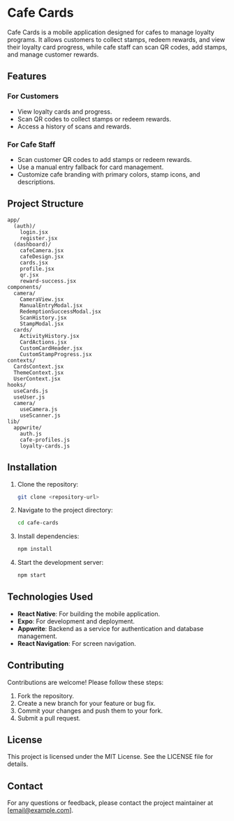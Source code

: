 # Cafe Cards

Cafe Cards is a mobile application designed for cafes to manage loyalty programs. It allows customers to collect stamps, redeem rewards, and view their loyalty card progress, while cafe staff can scan QR codes, add stamps, and manage customer rewards.

## Features

### For Customers

- View loyalty cards and progress.
- Scan QR codes to collect stamps or redeem rewards.
- Access a history of scans and rewards.

### For Cafe Staff

- Scan customer QR codes to add stamps or redeem rewards.
- Use a manual entry fallback for card management.
- Customize cafe branding with primary colors, stamp icons, and descriptions.

## Project Structure

```plaintext
app/
  (auth)/
    login.jsx
    register.jsx
  (dashboard)/
    cafeCamera.jsx
    cafeDesign.jsx
    cards.jsx
    profile.jsx
    qr.jsx
    reward-success.jsx
components/
  camera/
    CameraView.jsx
    ManualEntryModal.jsx
    RedemptionSuccessModal.jsx
    ScanHistory.jsx
    StampModal.jsx
  cards/
    ActivityHistory.jsx
    CardActions.jsx
    CustomCardHeader.jsx
    CustomStampProgress.jsx
contexts/
  CardsContext.jsx
  ThemeContext.jsx
  UserContext.jsx
hooks/
  useCards.js
  useUser.js
  camera/
    useCamera.js
    useScanner.js
lib/
  appwrite/
    auth.js
    cafe-profiles.js
    loyalty-cards.js
```

## Installation

1. Clone the repository:

   ```bash
   git clone <repository-url>
   ```

2. Navigate to the project directory:

   ```bash
   cd cafe-cards
   ```

3. Install dependencies:

   ```bash
   npm install
   ```

4. Start the development server:

   ```bash
   npm start
   ```

## Technologies Used

- **React Native**: For building the mobile application.
- **Expo**: For development and deployment.
- **Appwrite**: Backend as a service for authentication and database management.
- **React Navigation**: For screen navigation.

## Contributing

Contributions are welcome! Please follow these steps:

1. Fork the repository.
2. Create a new branch for your feature or bug fix.
3. Commit your changes and push them to your fork.
4. Submit a pull request.

## License

This project is licensed under the MIT License. See the LICENSE file for details.

## Contact

For any questions or feedback, please contact the project maintainer at [email@example.com].
